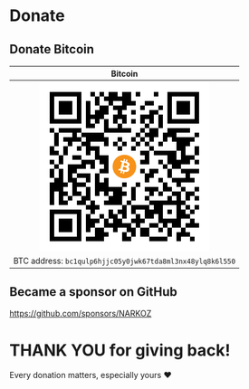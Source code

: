 # Donate

## Donate Bitcoin

| Bitcoin                                                                                     |
|:-------------------------------------------------------------------------------------------:|
| <img src="https://github.com/NARKOZ/SponsorMe/blob/main/bitcoin.png?raw=true" width="300">  |
| BTC address: `bc1qulp6hjjc05y0jwk67tda8ml3nx48ylq8k6l550`                                   |

## Became a sponsor on GitHub

https://github.com/sponsors/NARKOZ

# THANK YOU for giving back!

Every donation matters, especially yours :heart:

